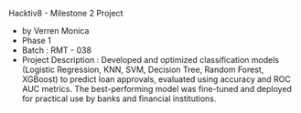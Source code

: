 Hacktiv8 - Milestone 2 Project

- by Verren Monica
- Phase 1
- Batch : RMT - 038
- Project Description : Developed and optimized classification models (Logistic Regression, KNN, SVM, Decision Tree, Random Forest,
XGBoost) to predict loan approvals, evaluated using accuracy and ROC AUC metrics. The best-performing model
was fine-tuned and deployed for practical use by banks and financial institutions.
